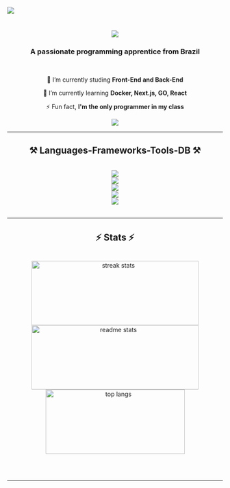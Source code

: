 ![](https://komarev.com/ghpvc/?username=Babiel09&color=006bed)

<h1 align="center">
    <img src="https://readme-typing-svg.herokuapp.com/?font=Righteous&size=35&center=true&vCenter=true&width=500&height=70&duration=4000&lines=Hi+There!+👋;+I'm+Gabriel+Castro!;" />
</h1>

<h3 align="center">A passionate programming apprentice from Brazil</h3>

<br/>

<div align="center">
 
 🔭 I’m currently studing **Front-End and Back-End**
 
 🌱 I’m currently learning **Docker, Next.js, GO, React**

⚡ Fun fact, **I'm the only programmer in my class**

 </div>
 
<div align="center"> 
  <a href="mailto:estudosbabiel@gmail.com">
    <img src="https://img.shields.io/badge/Gmail-333333?style=for-the-badge&logo=gmail&logoColor=red" />
  </a>
</div>

 <hr/>
 
<h2 align="center">⚒️ Languages-Frameworks-Tools-DB ⚒️</h2>
<br/>
<div align="center">
    <img src="https://skillicons.dev/icons?i=javascript,golang,typescript" />
    <br>
    <img src="https://skillicons.dev/icons?i=docker,nodejs,react,vite,nextjs" />
    <br>
    <img src="https://skillicons.dev/icons?i=scss,html,css,vscode,github,git" /><br>
    <img src="https://skillicons.dev/icons?i=npm,pnpm,yarn" /><br>
    <img src="https://skillicons.dev/icons?i=postgres,mysql" /><br>
</div>

<br/>

<hr/>

<h2 align="center">⚡ Stats ⚡</h2>
<br>
<div align="center">
  <img width="390" height="150" src="https://streak-stats.demolab.com?user=Babiel09&theme=react&border=true&border_radius=10" alt="streak stats" />
  <img width="390" height="150" src="https://github-readme-stats.vercel.app/api?username=Babiel09&count_private=true&show_icons=true&theme=react&rank_icon=github&border_radius=10" alt="readme stats" />
  <br/>
  <img width="325" height="150" align="center" src="https://github-readme-stats.vercel.app/api/top-langs/?username=Babiel09&hide=HTML&langs_count=8&layout=compact&theme=react&border_radius=10&size_weight=0.5&count_weight=0.5&exclude_repo=github-readme-stats" alt="top langs" />
</div>

<br/><br/>

<hr/>

<br/>


<br/>
